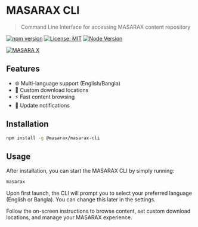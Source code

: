 # MASARAX CLI

> Command Line Interface for accessing MASARAX content repository

[![npm version](https://img.shields.io/npm/v/@masarax/masarax-cli?style=for-the-badge)](https://www.npmjs.com/package/@masarax/masarax-cli)
[![License: MIT](https://img.shields.io/badge/License-MIT-yellow.svg?style=for-the-badge)](https://opensource.org/licenses/MIT)
[![Node Version](https://img.shields.io/badge/node-%3E%3D22.0-brightgreen?style=for-the-badge)](https://nodejs.org/)

[![MASARA X](https://img.shields.io/badge/MASARA_X-passing-brightgreen)](https://masarax.com/)

## Features
- 🌐 Multi-language support (English/Bangla)
- 📂 Custom download locations
- ⚡ Fast content browsing
- 🔔 Update notifications

## Installation
```bash
npm install -g @masarax/masarax-cli
```

## Usage

After installation, you can start the MASARAX CLI by simply running:

```bash
masarax
```

Upon first launch, the CLI will prompt you to select your preferred language (English or Bangla). You can change this later in the settings.

Follow the on-screen instructions to browse content, set custom download locations, and manage your MASARAX experience.
